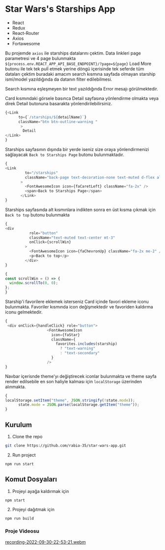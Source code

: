 # Star Wars's Starships App

* React
* Redux
* React-Router
* Axios
* Fortawesome


 Bu projemde `axios` ile starships datalarını çektim. Data linkleri page parametresi ve 4 page bulunmakta `${process.env.REACT_APP_API_BASE_ENDPOINT}/?page=${page}` Load More butonu ile tek tek pull etmek yerine döngü içerisinde tek seferde tüm dataları çektim buradaki amacım search kısmına sayfada olmayan starship ismi/model yazıldığında da datanın filter edilebilmesi.
 
 Search kısmına eşleşmeyen bir text yazıldığında Error mesajı görülmektedir.
 
Card kısmındaki görsele basınca Detail sayfasına yönlendirme olmakta veya direk Detail butonuna basarakta yönlendirilebilirsiniz.

```javascript
{<Link
      to={`/starships/${detailName}`}
      className="btn btn-outline-warning "
       >
        Detail
</Link>
} 
```
 Starships sayfasının dışında bir yerde iseniz size oraya yönlendirmenizi sağlayacak `Back to Starships Page` butonu bulunmaktadır. 
 ```javascript
 {
 <Link
          to="/starships"
          className="back-page text-decoration-none text-muted d-flex align-items-center"
        >
          <FontAwesomeIcon icon={faCaretLeft} className="fa-2x" />
          <span>Back to Starships Page</span>
        </Link>
 }
 ```
 Starships sayfasında alt kısmınlara indikten sonra en üst kısma çıkmak için `Back to top` butonu bulunmakta
 ```javascript
 {
 <div
            role="button"
            className="text-muted text-center mt-3"
            onClick={scrollWin}
          >
            <FontAwesomeIcon icon={faChevronUp} className="fa-2x me-2" />
            <p>Back to top</p>
          </div>
 }
 ```
  ```javascript
 {
const scrollWin = () => {
    window.scrollTo(0, 0);
  };
 }
 ```
 Starship'i favorilere eklemek isterseniz Card içinde favori ekleme iconu bulunmakta. Favoriler kısmında icon değişmektedir ve favoriden kaldırma iconu gelmektedir. 
 ```javascript
 {
  <div onClick={handleClick} role="button">
                    <FontAwesomeIcon
                      icon={faStar}
                      className={
                        favorites.includes(starship)
                          ? "text-warning"
                          : "text-secondary"
                      }
                    />
 }
 ```   
 Navbar içerisnde theme'yı değiştirecek iconlar bulunmakta ve theme sayfa render edilsebile en son haliyle kalması için `localStorage` üzerinden alınmakta. 
```javascript
{
localStorage.setItem("theme", JSON.stringify(!state.mode));
      state.mode = JSON.parse(localStorage.getItem("theme"));
}
```

## Kurulum

1. Clone the repo

```sh
git clone https://github.com/rabia-35/star-wars-app.git
```

2. Run project

```sh
npm run start
```

## Komut Dosyaları

1. Projeyi ayağa kaldırmak için

```sh
npm start
```

2. Projeyi dağıtmak için

```sh
npm run build
```
### Proje Videosu
[recording-2022-09-30-22-53-21.webm](https://user-images.githubusercontent.com/85495654/193346808-bebf9de0-ebba-4185-87c1-39048f545a17.webm)
